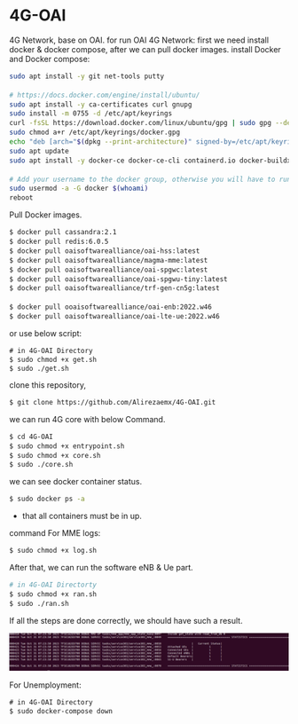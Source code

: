 # 4G-OAI
4G Network, base on OAI. 
for run OAI 4G Network:
first we need install docker & docker compose, after we can pull docker images.
install Docker and Docker compose:
```bash
sudo apt install -y git net-tools putty

# https://docs.docker.com/engine/install/ubuntu/
sudo apt install -y ca-certificates curl gnupg
sudo install -m 0755 -d /etc/apt/keyrings
curl -fsSL https://download.docker.com/linux/ubuntu/gpg | sudo gpg --dearmor -o /etc/apt/keyrings/docker.gpg
sudo chmod a+r /etc/apt/keyrings/docker.gpg
echo "deb [arch="$(dpkg --print-architecture)" signed-by=/etc/apt/keyrings/docker.gpg] https://download.docker.com/linux/ubuntu "$(. /etc/os-release && echo "$VERSION_CODENAME")" stable" | sudo tee /etc/apt/sources.list.d/docker.list > /dev/null
sudo apt update
sudo apt install -y docker-ce docker-ce-cli containerd.io docker-buildx-plugin docker-compose-plugin

# Add your username to the docker group, otherwise you will have to run in sudo mode.
sudo usermod -a -G docker $(whoami)
reboot
```
Pull Docker images.
```bash
$ docker pull cassandra:2.1
$ docker pull redis:6.0.5
$ docker pull oaisoftwarealliance/oai-hss:latest
$ docker pull oaisoftwarealliance/magma-mme:latest
$ docker pull oaisoftwarealliance/oai-spgwc:latest
$ docker pull oaisoftwarealliance/oai-spgwu-tiny:latest
$ docker pull oaisoftwarealliance/trf-gen-cn5g:latest

$ docker pull ooaisoftwarealliance/oai-enb:2022.w46
$ docker pull oaisoftwarealliance/oai-lte-ue:2022.w46
```
or use below script:
```console
# in 4G-OAI Directory
$ sudo chmod +x get.sh
$ sudo ./get.sh
```
clone this repository,
```bash
$ git clone https://github.com/Alirezaemx/4G-OAI.git
```
we can run 4G core with below Command.
```bash
$ cd 4G-OAI
$ sudo chmod +x entrypoint.sh
$ sudo chmod +x core.sh
$ sudo ./core.sh
```
we can see docker container status.
```bash
$ sudo docker ps -a
```
* that all containers must be in up.

command For MME logs:
```bash
$ sudo chmod +x log.sh
```
After that, we can run the software eNB & Ue part.
```bash
# in 4G-OAI Directorty
$ sudo chmod +x ran.sh
$ sudo ./ran.sh
```
If all the steps are done correctly, we should have such a result.
<p align="center">
  <img src="Result.png" title="MME Logs">
</p>

For Unemployment: 
```console
# in 4G-OAI Directory
$ sudo docker-compose down
```
